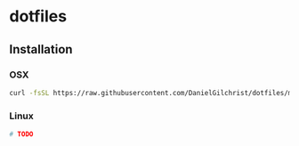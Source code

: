 # dotfiles

## Installation
### OSX
```sh
curl -fsSL https://raw.githubusercontent.com/DanielGilchrist/dotfiles/main/install-mac.sh | bash
```
### Linux
```sh
# TODO
```
